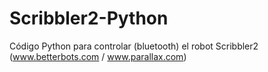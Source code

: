 # Scribbler2-Python
Código Python para controlar (bluetooth) el robot Scribbler2 (www.betterbots.com / www.parallax.com) 
